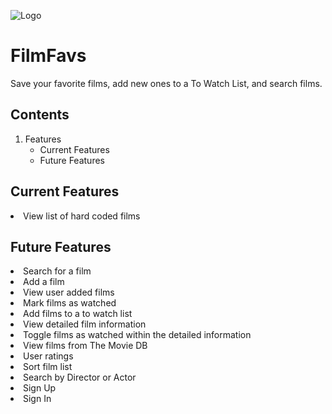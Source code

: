  ![Logo](https://film-favs.s3.us-east-2.amazonaws.com/FilmFavs_Logo.png)
# FilmFavs
Save your favorite films, add new ones to a To Watch List, and search films. 
## Contents
1. Features
    - Current Features
    - Future Features

## Current Features
<li> View list of hard coded films

## Future Features
<li> Search for a film
<li> Add a film
<li> View user added films
<li> Mark films as watched
<li> Add films to a to watch list
<li> View detailed film information
<li> Toggle films as watched within the detailed information
<li> View films from The Movie DB
<li> User ratings
<li> Sort film list
<li> Search by Director or Actor
<li> Sign Up
<li> Sign In
